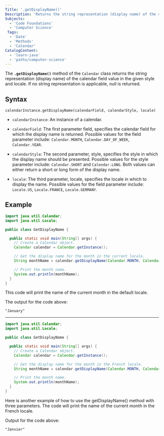 ```yaml
---
Title: '.getDisplayName()' 
Description: 'Returns the string representation (display name) of the calendar field value in the given style and locale. If no string representation is applicable, null is returned.' 
Subjects: 
  - 'Code Foundations'
  - 'Computer Science'
 Tags: 
  - 'Date'
  - 'Methods'
  - 'Calendar'
CatalogContent: 
  - 'learn-java'
  - 'paths/computer-science'
---
```



The **`.getDisplayName()`** method of the `Calendar` class returns the string representation (display name) of the calendar field value in the given style and locale. If no string representation is applicable, null is returned.

## Syntax

```pseudo
calendarInstance.getDisplayName(calendarField, calendarStyle, locale)
```

- `calendarInstance`: An instance of a calendar.

- `calendarField`: The first parameter field, specifies the calendar field for which the display name is returned. Possible values for the field parameter include: `Calendar.MONTH`, `Calendar.DAY_OF_WEEK`, `Calendar.YEAR`.

- `calendarStyle`: The second parameter, style, specifies the style in which the display name should be presented. Possible values for the style parameter include: `Calendar.SHORT` and `Calendar.LONG`. Both values can either return a short or long form of the display name.

- `locale`: The third parameter, locale, specifies the locale in which to display the name. Possible values for the field parameter include: `Locale.US`, `Locale.FRANCE`, `Locale.GERMANY`.

## Example

```java
import java.util.Calendar;
import java.util.Locale;

public class GetDisplayName {

  public static void main(String[] args) {
    // Create a Calendar object.
    Calendar calendar = Calendar.getInstance();

    // Get the display name for the month in the current locale.
    String monthName = calendar.getDisplayName(Calendar.MONTH, Calendar.SHORT, Locale.getDefault());

    // Print the month name.
    System.out.println(monthName);
  }
}
```

This code will print the name of the current month in the default locale.

The output for the code above:

```shell
"January"
```

----

```java
import java.util.Calendar;
import java.util.Locale;

public class GetDisplayName {

  public static void main(String[] args) {
    // Create a Calendar object.
    Calendar calendar = Calendar.getInstance();

    // Get the display name for the month in the French locale.
    String monthName = calendar.getDisplayName(Calendar.MONTH, Calendar.LONG, Locale.FRENCH);

    // Print the month name.
    System.out.println(monthName);
  }
}
```

Here is another example of how to use the getDisplayName() method with three parameters. The code will print the name of the current month in the French locale.

Output for the code above:

```shell
"Janvier"
```
